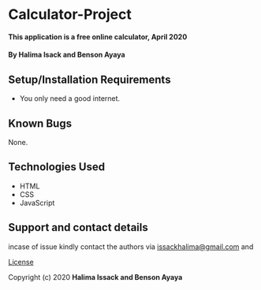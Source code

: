 # Calculator-Project
#### This application is a free online calculator, April 2020
#### By **Halima Isack and Benson Ayaya**
## Setup/Installation Requirements
* You only need a good internet.
## Known Bugs
 None.
## Technologies Used
* HTML
* CSS
* JavaScript

## Support and contact details
  incase of issue kindly contact the authors via issackhalima@gmail.com and 
  
<a href="https://github.com/halimtullah/calculator-pro/blob/master/LICENSE">License</a>

Copyright (c) 2020 **Halima Issack and Benson Ayaya**
  
